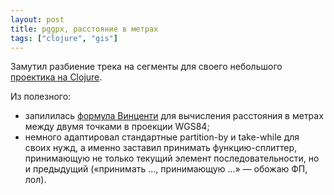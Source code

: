 ```yaml
---
layout: post
title: pggpx, расстояние в метрах
tags: ["clojure", "gis"]
---
```


Замутил разбиение трека на сегменты для своего небольшого [проектика на Clojure](https://github.com/aluuu/pggpx).

Из полезного:
* запилилась [формула Винценти](http://en.wikipedia.org/wiki/Vincenty's_formulae) для вычисления расстояния в метрах между двумя точками в проекции WGS84;
* немного адаптировал стандартные partition-by и take-while для своих нужд, а именно заставил принимать функцию-сплиттер, принимающую не только текущий элемент последовательности, но и предыдущий («принимать ..., принимающую ...» — обожаю ФП, лол).
